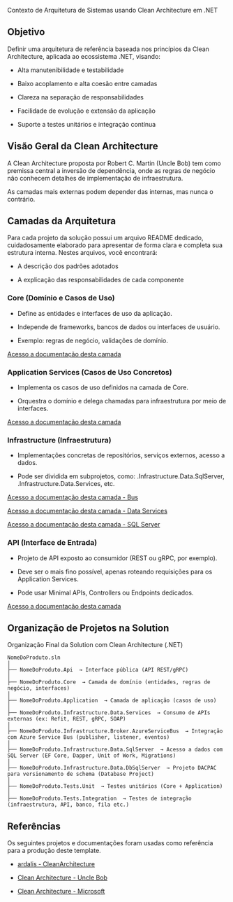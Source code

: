 Contexto de Arquitetura de Sistemas usando Clean Architecture em .NET
## Objetivo
Definir uma arquitetura de referência baseada nos princípios da Clean Architecture, aplicada ao ecossistema .NET, visando:

- Alta manutenibilidade e testabilidade

- Baixo acoplamento e alta coesão entre camadas

- Clareza na separação de responsabilidades

- Facilidade de evolução e extensão da aplicação

- Suporte a testes unitários e integração contínua

## Visão Geral da Clean Architecture
A Clean Architecture proposta por Robert C. Martin (Uncle Bob) tem como premissa central a inversão de dependência, onde as regras de negócio não conhecem detalhes de implementação de infraestrutura.

As camadas mais externas podem depender das internas, mas nunca o contrário.

## Camadas da Arquitetura

Para cada projeto da solução possui um arquivo README dedicado, cuidadosamente elaborado para apresentar de forma clara e completa sua estrutura interna. Nestes arquivos, você encontrará:

- A descrição dos padrões adotados

- A explicação das responsabilidades de cada componente

### Core (Domínio e Casos de Uso)

- Define as entidades e interfaces de uso da aplicação.

- Independe de frameworks, bancos de dados ou interfaces de usuário.

- Exemplo: regras de negócio, validações de domínio.

[Acesso a documentação desta camada](https://github.com/aizefler/clean-architecture-dotnet/blob/main/src/TodoApp.Core/README.md)

### Application Services (Casos de Uso Concretos)

- Implementa os casos de uso definidos na camada de Core.

- Orquestra o domínio e delega chamadas para infraestrutura por meio de interfaces.

[Acesso a documentação desta camada](https://github.com/aizefler/clean-architecture-dotnet/blob/main/src/TodoApp.Application/README.md)

### Infrastructure (Infraestrutura)

- Implementações concretas de repositórios, serviços externos, acesso a dados.

- Pode ser dividida em subprojetos, como: .Infrastructure.Data.SqlServer, .Infrastructure.Data.Services, etc.

[Acesso a documentação desta camada - Bus](https://github.com/aizefler/clean-architecture-dotnet/tree/main/src/TodoApp.Infrastructure.Broker.AzureServiceBus/README.md)

[Acesso a documentação desta camada - Data Services](https://github.com/aizefler/clean-architecture-dotnet/tree/main/src/TodoApp.Infrastructure.Data.Services/README.md)

[Acesso a documentação desta camada - SQL Server](https://github.com/aizefler/clean-architecture-dotnet/tree/main/src/TodoApp.Infrastructure.Data.SqlServer/README.md)

### API (Interface de Entrada)

- Projeto de API exposto ao consumidor (REST ou gRPC, por exemplo).

- Deve ser o mais fino possível, apenas roteando requisições para os Application Services.

- Pode usar Minimal APIs, Controllers ou Endpoints dedicados.

[Acesso a documentação desta camada](https://github.com/aizefler/clean-architecture-dotnet/blob/main/src/TodoApp.Api/README.md)

## Organização de Projetos na Solution
Organização Final da Solution com Clean Architecture (.NET)

```
NomeDoProduto.sln
│
├── NomeDoProduto.Api  → Interface pública (API REST/gRPC)
│
├── NomeDoProduto.Core  → Camada de domínio (entidades, regras de negócio, interfaces)
│
├── NomeDoProduto.Application  → Camada de aplicação (casos de uso)
│
├── NomeDoProduto.Infrastructure.Data.Services  → Consumo de APIs externas (ex: Refit, REST, gRPC, SOAP)
│
├── NomeDoProduto.Infrastructure.Broker.AzureServiceBus  → Integração com Azure Service Bus (publisher, listener, eventos)
│
├── NomeDoProduto.Infrastructure.Data.SqlServer  → Acesso a dados com SQL Server (EF Core, Dapper, Unit of Work, Migrations)
│
├── NomeDoProduto.Infrastructure.Data.DbSqlServer  → Projeto DACPAC para versionamento de schema (Database Project)
│
├── NomeDoProduto.Tests.Unit  → Testes unitários (Core + Application)
│
├── NomeDoProduto.Tests.Integration  → Testes de integração (infraestrutura, API, banco, fila etc.)
```

## Referências

Os seguintes projetos e documentações foram usadas como referência para a produção deste template.

- [ardalis - CleanArchitecture](https://github.com/ardalis/CleanArchitecture?tab=readme-ov-file#clean-architecture)

- [Clean Architecture - Uncle Bob](https://blog.cleancoder.com/uncle-bob/2011/11/22/Clean-Architecture.html)

- [Clean Architecture - Microsoft](https://learn.microsoft.com/en-us/dotnet/architecture/modern-web-apps-azure/common-web-application-architectures)
